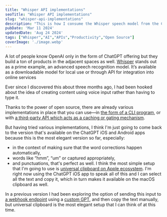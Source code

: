 ```yaml
---
title: "Whisper API implementations"
seoTitle: "Whisper API implementations"
slug: "whisper-api-implementations"
description: "This is how I consume the Whisper speech model from the ChatGPT iOS app onto my MacBook."
pubDate: 'Mar 11 2024'
updatedDate: 'Aug 24 2024'
tags: ["Whisper","AI","APIs","Productivity","Open Source"]
coverImage: './image.webp'
---
```



A lot of people know OpenAI only in the form of ChatGPT offering but they build a ton of products in the adjacent spaces as well. [Whisper](https://openai.com/research/whisper) stands out as a prime example, an advanced speech recognition model. It’s available as a downloadable model for local use or through API for integration into online services

Ever since I discovered this about three months ago, I had been hooked about the idea of creating content using voice input rather than having to type it. 

Thanks to the power of open source, there are already various implementations in place that you can use—in [the form of a CLI program](https://github.com/Vaibhavs10/insanely-fast-whisper), or with [a third-party API which acts as a caching or gating mechanism](https://developers.cloudflare.com/workers-ai/models/whisper/). 

But having tried various implementations, I think I'm just going to come back to the version that's available on the ChatGPT iOS and Android apps because this is the most elegant version so far, especially:
- in the context of making sure that the word corrections happen automatically,
- words like “hmm”, “um” or captured appropriately,
- and punctuations, that's perfect as well.
I think the most simple setup that I'm going to use is [universal clipboard on Apple ecosystem](https://support.apple.com/en-us/102430). I'm right now using the ChatGPT iOS app to speak all of this and I can select all the text and copy it, which in turn makes it available on the macOS clipboard as well. 

In a previous version I had been exploring the option of sending this input to [a webhook endpoint](https://webhook.site/) using a [custom GPT](https://openai.com/blog/introducing-gpts), and then copy the text manually, but universal clipboard is the most elegant setup that I can think of at this time.
